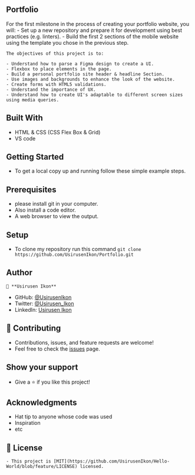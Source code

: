 ## Portfolio   
   For the first milestone in the process of creating your portfolio website, you will:
    - Set up a new repository and prepare it for development using best practices (e.g. linters).
    - Build the first 2 sections of the mobile website using the template you chose in the previous step.
     
    The objectives of this project is to:
    
    - Understand how to parse a Figma design to create a UI.
    - Flexbox to place elements in the page.
    - Build a personal portfolio site header & headline Section.
    - Use images and backgrounds to enhance the look of the website.
    - Create forms with HTML5 validations.
    - Understand the importance of UX.
    - Understand how to create UI's adaptable to different screen sizes using media queries.

## Built With
   - HTML & CSS (CSS Flex Box & Grid)
   - VS code
   
## Getting Started
   - To get a local copy up and running follow these simple example steps.
   
## Prerequisites
   - please install git in your computer.
   - Also install a code editor.
   - A web browser to view the output.
   
## Setup
   - To clone my repository run this command `git clone https://github.com/UsirusenIkon/Portfolio.git`  

## Author
    👤 **Usirusen Ikon**
   - GitHub: [@UsirusenIkon](https://github.com/UsirusenIkon)
   - Twitter: [@Usirusen_Ikon](https://twitter.com/Usirusen_Ikon)
   - LinkedIn: [Usirusen Ikon](https://www.linkedin.com/in/usirusen-ikon-775855174/)

## 🤝 Contributing
   - Contributions, issues, and feature requests are welcome!
   - Feel free to check the [issues](https://github.com/issues) page.

## Show your support
   - Give a ⭐️ if you like this project!

## Acknowledgments
   - Hat tip to anyone whose code was used
   - Inspiration
   - etc

## 📝 License
    - This project is [MIT](https://github.com/UsirusenIkon/Hello-World/blob/feature/LICENSE) licensed.
